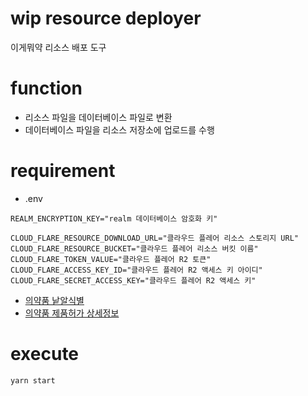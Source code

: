 # wip resource deployer
이게뭐약 리소스 배포 도구  

# function
- 리소스 파일을 데이터베이스 파일로 변환
- 데이터베이스 파일을 리소스 저장소에 업로드를 수행

# requirement
- .env
```
REALM_ENCRYPTION_KEY="realm 데이터베이스 암호화 키"

CLOUD_FLARE_RESOURCE_DOWNLOAD_URL="클라우드 플레어 리소스 스토리지 URL"
CLOUD_FLARE_RESOURCE_BUCKET="클라우드 플레어 리소스 버킷 이름"
CLOUD_FLARE_TOKEN_VALUE="클라우드 플레어 R2 토큰"
CLOUD_FLARE_ACCESS_KEY_ID="클라우드 플레어 R2 액세스 키 아이디"
CLOUD_FLARE_SECRET_ACCESS_KEY="클라우드 플레어 R2 액세스 키"
```
- [의약품 낱알식별](https://nedrug.mfds.go.kr/pbp/CCBGA01/getItem?totalPages=8&limit=10&page=2&&openDataInfoSeq=11)
- [의약품 제품허가 상세정보](https://nedrug.mfds.go.kr/pbp/CCBGA01/getItem?totalPages=8&limit=10&page=2&&openDataInfoSeq=12)

# execute
```bash
yarn start
```
